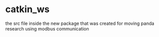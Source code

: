 # catkin_ws

the src file inside the new package that was created for moving panda research using modbus communication

